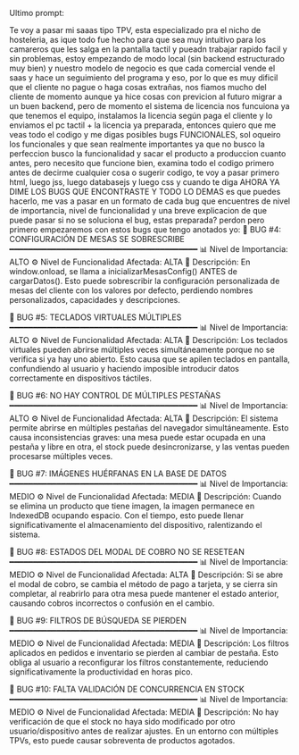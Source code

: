 Ultimo prompt: 


Te voy a pasar mi saaas tipo TPV, esta especializado pra el nicho de hosteleria, as ique todo fue hecho para que sea muy intuitivo para los camareros que les salga en la pantalla tactil y pueadn trabajar rapido facil y sin problemas, estoy empezando de modo local (sin backend estructurado muy bien) y nuestro modelo de negocio es que cada comercial vende el saas y hace un seguimiento del programa y eso, por lo que es muy dificil que el cliente no pague o haga cosas extrañas, nos fiamos mucho del cliente de momento aunque ya hice cosas con previcion al futuro migrar a un buen backend, pero de momento el sistema de licencia nos funcuiona ya que tenemos el equipo, instalamos la licencia según paga el cliente y lo enviamos el pc tactil + la licencia ya preparada, entonces quiero que me veas todo el codigo y me digas posibles bugs FUNCIONALES, sol oqueiro los funcionales y que sean realmente importantes ya que no busco la perfeccion busco la funcionalidad y sacar el producto a produccion cuanto antes, pero necesito que funcione bien, examina todo el codigo primero antes de decirme cualquier cosa o sugerir codigo, te voy a pasar primero html, luego jss, luego databasejs y luego css y cuando te diga AHORA YA DIME LOS BUGS QUE ENCONTRASTE Y TODO LO DEMAS es que puedes hacerlo, me vas a pasar en un formato de cada bug que encuentres de nivel de importancia, nivel de funcionalidad y una breve explicacion de que puede pasar si no se soluciona el bug, estas preparada? perdon pero primero empezaremos con estos bugs que tengo anotados yo:
🐛 BUG #4: CONFIGURACIÓN DE MESAS SE SOBRESCRIBE
━━━━━━━━━━━━━━━━━━━━━━━━━━━━━━━━━━━━━━━━
📊 Nivel de Importancia: ALTO
⚙️ Nivel de Funcionalidad Afectada: ALTA
📝 Descripción: En window.onload, se llama a inicializarMesasConfig() ANTES de cargarDatos(). Esto puede sobrescribir la configuración personalizada de mesas del cliente con los valores por defecto, perdiendo nombres personalizados, capacidades y descripciones.

🐛 BUG #5: TECLADOS VIRTUALES MÚLTIPLES
━━━━━━━━━━━━━━━━━━━━━━━━━━━━━━━━━━━━━━━━
📊 Nivel de Importancia: ALTO
⚙️ Nivel de Funcionalidad Afectada: ALTA
📝 Descripción: Los teclados virtuales pueden abrirse múltiples veces simultáneamente porque no se verifica si ya hay uno abierto. Esto causa que se apilen teclados en pantalla, confundiendo al usuario y haciendo imposible introducir datos correctamente en dispositivos táctiles.

🐛 BUG #6: NO HAY CONTROL DE MÚLTIPLES PESTAÑAS
━━━━━━━━━━━━━━━━━━━━━━━━━━━━━━━━━━━━━━━━
📊 Nivel de Importancia: ALTO
⚙️ Nivel de Funcionalidad Afectada: ALTA
📝 Descripción: El sistema permite abrirse en múltiples pestañas del navegador simultáneamente. Esto causa inconsistencias graves: una mesa puede estar ocupada en una pestaña y libre en otra, el stock puede desincronizarse, y las ventas pueden procesarse múltiples veces.

🐛 BUG #7: IMÁGENES HUÉRFANAS EN LA BASE DE DATOS
━━━━━━━━━━━━━━━━━━━━━━━━━━━━━━━━━━━━━━━━
📊 Nivel de Importancia: MEDIO
⚙️ Nivel de Funcionalidad Afectada: MEDIA
📝 Descripción: Cuando se elimina un producto que tiene imagen, la imagen permanece en IndexedDB ocupando espacio. Con el tiempo, esto puede llenar significativamente el almacenamiento del dispositivo, ralentizando el sistema.

🐛 BUG #8: ESTADOS DEL MODAL DE COBRO NO SE RESETEAN
━━━━━━━━━━━━━━━━━━━━━━━━━━━━━━━━━━━━━━━━
📊 Nivel de Importancia: MEDIO
⚙️ Nivel de Funcionalidad Afectada: ALTA
📝 Descripción: Si se abre el modal de cobro, se cambia el método de pago a tarjeta, y se cierra sin completar, al reabrirlo para otra mesa puede mantener el estado anterior, causando cobros incorrectos o confusión en el cambio.

🐛 BUG #9: FILTROS DE BÚSQUEDA SE PIERDEN
━━━━━━━━━━━━━━━━━━━━━━━━━━━━━━━━━━━━━━━━
📊 Nivel de Importancia: MEDIO
⚙️ Nivel de Funcionalidad Afectada: MEDIA
📝 Descripción: Los filtros aplicados en pedidos e inventario se pierden al cambiar de pestaña. Esto obliga al usuario a reconfigurar los filtros constantemente, reduciendo significativamente la productividad en horas pico.

🐛 BUG #10: FALTA VALIDACIÓN DE CONCURRENCIA EN STOCK
━━━━━━━━━━━━━━━━━━━━━━━━━━━━━━━━━━━━━━━━
📊 Nivel de Importancia: MEDIO
⚙️ Nivel de Funcionalidad Afectada: MEDIA
📝 Descripción: No hay verificación de que el stock no haya sido modificado por otro usuario/dispositivo antes de realizar ajustes. En un entorno con múltiples TPVs, esto puede causar sobreventa de productos agotados.
